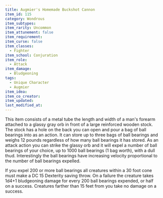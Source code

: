 ```yaml
---
title: Augmier's Homemade Buckshot Cannon
item_id: 115
category: Wondrous
item_subtypes:
item_rarity: Uncommon
item_attunement: false
item_requirement:
item_curse: false
item_classes:
  - Fighter
item_school: Conjuration
item_role:
  - Attack
item_damage:
  - Bludgeoning
tags:
  - Unique Character
  - Augmier
item_idea:
item_co_creator:
item_updated:
last_modified_at:
---
```


This item consists of a metal tube the length and width of a man's forearm attached to a glassy gray orb in front of a large reinforced wooden stock. The stock has a hole on the back you can open and pour a bag of ball bearings into as an action. It can store up to three bags of ball bearings and weighs 12 pounds regardless of how many ball bearings it has stored. As an attack action you can strike the glassy orb and it will expel a number of ball bearings of your choice, up to 1000 ball bearings (1 bag worth), with a dull thud. Interestingly the ball bearings have increasing velocity proportional to the number of ball bearings expelled.

If you expel 200 or more ball bearings all creatures within a 30 foot cone must make a DC 15 Dexterity saving throw. On a failure the creature takes 1d4+1 bludgeoning damage for every 200 ball bearings expended, or half on a success. Creatures farther than 15 feet from you take no damage on a success.
